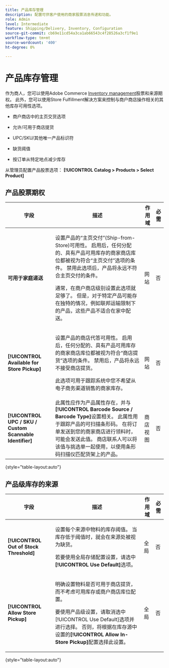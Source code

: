 ```yaml
---
title: 产品库存管理
description: 配置可供客户使用的商家股票消息传递和功能。
role: Admin
level: Intermediate
feature: Shipping/Delivery, Inventory, Configuration
source-git-commit: cb69e11cd54a3ca1ab66543c4f28526a3cf1f9e1
workflow-type: tm+mt
source-wordcount: '400'
ht-degree: 0%

---
```


# 产品库存管理

作为商人，您可以使用Adobe Commerce [Inventory management](https://experienceleague.adobe.com/en/docs/commerce-admin/inventory/introduction)股票和来源期权。 此外，您可以使用Store Fulfillment解决方案来控制与商户商店操作相关的其他库存可用性选项。

- 商户商店中的主页交货选项

- 允许/可用于商店提货

- UPC/SKU/其他唯一产品标识符

- 缺货阈值

- 按订单从特定地点减少库存

从管理员配置产品股票选项： **[!UICONTROL Catalog > Products > Select Product]**

## **产品股票期权**

| **字段** | **描述** | **作用域** | **必需** |
|----------------------------------------------------------|-----------------------------------------------------------------------------------------------------------------------------------------------------------------------------------------------------------------------------------------------------------------------------------------------------------------------------------------------------------------------------------------------------------------------------------------------------------------------------------------------------------------------------------------------------------|------------|--------------|
| **可用于家庭递送** | <p>设置产品的“主页交付”(Ship-from-Store)可用性。 启用后，任何分配的、具有产品可用库存的商家商店库位都被视为符合“主页交付”选项的条件。 禁用此选项后，产品将永远不符合主页交付的条件。</p>通常，在商户商店级别设置此选项就足够了。 但是，对于特定产品可能存在独特的情况，例如联邦运输限制下的产品，这些产品不适合在家中配送。</p> | 网站 | 否 |
| **[!UICONTROL Available for Store Pickup]** | <p>设置产品的商店代答可用性。 启用后，任何分配的、具有产品可用库存的商家商店库位都被视为符合“商店提货”选项的条件。 禁用后，产品将永远不接受商店提货。</p><p>此选项可用于跟踪系统中您不希望从电子商务渠道销售的商家库存。</p> | 网站 | 否 |
| **[!UICONTROL UPC / SKU / Custom Scannable Identifier]** | 此属性应作为产品属性存在，并与&#x200B;**[!UICONTROL Barcode Source / Barcode Type]**&#x200B;设置相关。 此属性用于跟踪产品的可扫描条形码。 在将订单发送到您的商家商店进行领料时，可能会发送此值。 商店联系人可以将该值与挑选单一起使用，以使用条形码扫描仪匹配货架上的产品。 | 商店视图 | 否 |

{style="table-layout:auto"}

## 产品级库存的来源

| **字段** | **描述** | **作用域** | **必需** |
|-----------------------------------------|---------------------------------------------------------------------------------------------------------------------------------------------------------------------------------------------------------------------------------------------------------------------------------------------------------------------------------------------------------------------------------------------------------|-----------|--------------|
| **[!UICONTROL Out of Stock Threshold]** | <p>设置每个来源中物料的库存阈值。 当库存低于阈值时，就会在来源处被视为缺货。</p><p>若要使用全局存储配置设置，请选中&#x200B;**[!UICONTROL Use Default]**&#x200B;选项。</p> | 全局 | 否 |
| **[!UICONTROL Allow Store Pickup]** | <p>明确设置物料是否可用于商店提货，而不考虑可用库存或商户商店库位配置。</p><p>要使用产品级设置，请取消选中[!UICONTROL Use Default]选项并进行选择。 否则，将根据在库存源中设置的&#x200B;**[!UICONTROL Allow In-Store Pickup]**&#x200B;配置选择此设置。</p> | 全局 | 否 |

{style="table-layout:auto"}

